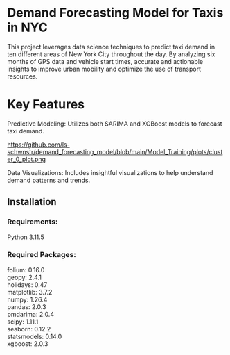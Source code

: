 # Demand Forecasting Model for Taxis in NYC

This project leverages data science techniques to predict taxi demand in ten different areas of New York City throughout the day. By analyzing six months of GPS data and vehicle start times, accurate and actionable insights to improve urban mobility and optimize the use of transport resources.

# Key Features
Predictive Modeling: Utilizes both SARIMA and XGBoost models to forecast taxi demand.

https://github.com/ls-schwnstr/demand_forecasting_model/blob/main/Model_Training/plots/cluster_0_plot.png

Data Visualizations: Includes insightful visualizations to help understand demand patterns and trends.



## Installation

### Requirements: 
Python 3.11.5

### Required Packages:
folium: 0.16.0  
geopy: 2.4.1  
holidays: 0.47  
matplotlib: 3.7.2  
numpy: 1.26.4  
pandas: 2.0.3  
pmdarima: 2.0.4  
scipy: 1.11.1  
seaborn: 0.12.2  
statsmodels: 0.14.0  
xgboost: 2.0.3  

